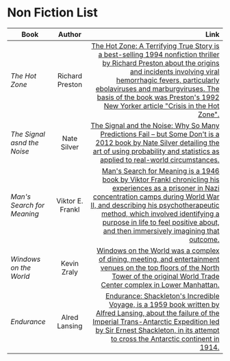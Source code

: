 # Non Fiction List

| Book                        |      Author      |                                                                                                                                                                                                                                                                                                                                                                                               Link |
| --------------------------- | :--------------: | -------------------------------------------------------------------------------------------------------------------------------------------------------------------------------------------------------------------------------------------------------------------------------------------------------------------------------------------------------------------------------------------------: |
| _The Hot Zone_              | Richard Preston  |              [The Hot Zone: A Terrifying True Story is a best-selling 1994 nonfiction thriller by Richard Preston about the origins and incidents involving viral hemorrhagic fevers, particularly ebolaviruses and marburgviruses. The basis of the book was Preston's 1992 New Yorker article "Crisis in the Hot Zone".](https://www.amazon.com/Hot-Zone-Terrifying-Story-Origins/dp/0385479565) |
| _The Signal asnd the Noise_ |   Nate Silver    |                                                                                                                 [The Signal and the Noise: Why So Many Predictions Fail – but Some Don't is a 2012 book by Nate Silver detailing the art of using probability and statistics as applied to real-world circumstances.](https://www.amazon.com/Signal-Noise-Many-Predictions-Fail-but/dp/0143125087) |
| _Man's Search for Meaning_  | Viktor E. Frankl | [Man's Search for Meaning is a 1946 book by Viktor Frankl chronicling his experiences as a prisoner in Nazi concentration camps during World War II, and describing his psychotherapeutic method, which involved identifying a purpose in life to feel positive about, and then immersively imagining that outcome.](https://www.amazon.com/Mans-Search-Meaning-Viktor-Frankl-ebook/dp/B009U9S6FI) |
| _Windows on the World_      |   Kevin Zraly    |                                                                                                                                    [Windows on the World was a complex of dining, meeting, and entertainment venues on the top floors of the North Tower of the original World Trade Center complex in Lower Manhattan.](https://www.amazon.com/Kevin-Zraly-Windows-Complete-Course/dp/1454921064) |
| _Endurance_                 |  Alred Lansing   |                                                                   [Endurance: Shackleton's Incredible Voyage, is a 1959 book written by Alfred Lansing, about the failure of the Imperial Trans-Antarctic Expedition led by Sir Ernest Shackleton, in its attempt to cross the Antarctic continent in 1914.](https://www.amazon.com/Endurance-Shackletons-Incredible-Alfred-Lansing/dp/0465062881) |
